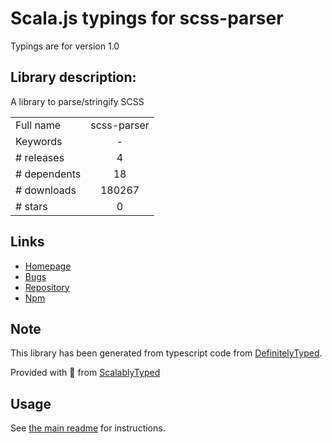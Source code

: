 
# Scala.js typings for scss-parser

Typings are for version 1.0

## Library description:
A library to parse/stringify SCSS

|                    |                 |
| ------------------ | :-------------: |
| Full name          | scss-parser |
| Keywords           | - |
| # releases         | 4 |
| # dependents       | 18 |
| # downloads        | 180267 |
| # stars            | 0 |

## Links
- [Homepage](https://github.com/salesforce-ux/scss-parser#readme)
- [Bugs](https://github.com/salesforce-ux/scss-parser/issues)
- [Repository](https://github.com/salesforce-ux/scss-parser)
- [Npm](https://www.npmjs.com/package/scss-parser)
    


## Note
This library has been generated from typescript code from [DefinitelyTyped](https://definitelytyped.org).

Provided with :purple_heart: from [ScalablyTyped](https://github.com/oyvindberg/ScalablyTyped)

## Usage
See [the main readme](../../readme.md) for instructions.


